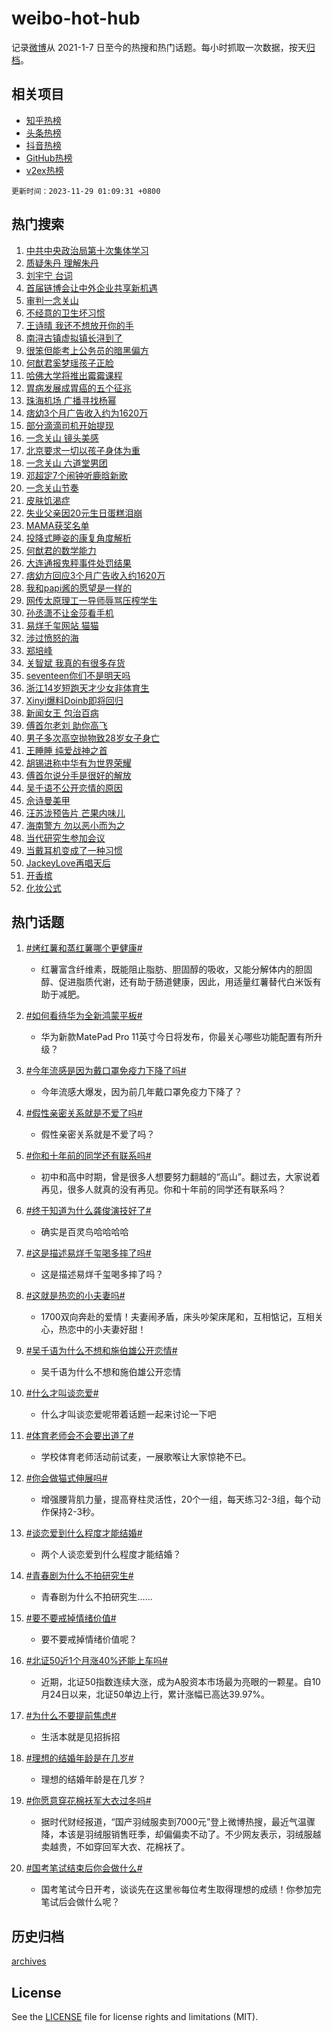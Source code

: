 # weibo-hot-hub

记录[微博](https://www.weibo.com)从 2021-1-7 日至今的热搜和热门话题。每小时抓取一次数据，按天[归档](archives)。

## 相关项目

- [知乎热榜](https://github.com/lonnyzhang423/zhihu-hot-hub)
- [头条热榜](https://github.com/lonnyzhang423/toutiao-hot-hub)
- [抖音热榜](https://github.com/lonnyzhang423/douyin-hot-hub)
- [GitHub热榜](https://github.com/lonnyzhang423/github-hot-hub)
- [v2ex热榜](https://github.com/lonnyzhang423/v2ex-hot-hub)


`更新时间：2023-11-29 01:09:31 +0800`

## 热门搜索

1. [中共中央政治局第十次集体学习](https://m.weibo.cn/search?containerid=100103type%3D1%26t%3D10%26q%3D%23%E4%B8%AD%E5%85%B1%E4%B8%AD%E5%A4%AE%E6%94%BF%E6%B2%BB%E5%B1%80%E7%AC%AC%E5%8D%81%E6%AC%A1%E9%9B%86%E4%BD%93%E5%AD%A6%E4%B9%A0%23&stream_entry_id=51&isnewpage=1&extparam=seat%3D1%26pos%3D0%26cate%3D10103%26dgr%3D0%26q%3D%2523%25E4%25B8%25AD%25E5%2585%25B1%25E4%25B8%25AD%25E5%25A4%25AE%25E6%2594%25BF%25E6%25B2%25BB%25E5%25B1%2580%25E7%25AC%25AC%25E5%258D%2581%25E6%25AC%25A1%25E9%259B%2586%25E4%25BD%2593%25E5%25AD%25A6%25E4%25B9%25A0%2523%26stream_entry_id%3D51%26filter_type%3Drealtimehot%26c_type%3D51%26display_time%3D1701191370%26pre_seqid%3D17011913703480411723)
1. [质疑朱丹 理解朱丹](https://m.weibo.cn/search?containerid=100103type%3D1%26t%3D10%26q%3D%E8%B4%A8%E7%96%91%E6%9C%B1%E4%B8%B9+%E7%90%86%E8%A7%A3%E6%9C%B1%E4%B8%B9&stream_entry_id=31&isnewpage=1&extparam=seat%3D1%26lcate%3D5001%26dgr%3D0%26c_type%3D31%26flag%3D2%26q%3D%25E8%25B4%25A8%25E7%2596%2591%25E6%259C%25B1%25E4%25B8%25B9%2520%25E7%2590%2586%25E8%25A7%25A3%25E6%259C%25B1%25E4%25B8%25B9%26realpos%3D1%26pos%3D0%26cate%3D5001%26stream_entry_id%3D31%26filter_type%3Drealtimehot%26band_rank%3D1%26display_time%3D1701191370%26pre_seqid%3D17011913703480411723)
1. [刘宇宁 台词](https://m.weibo.cn/search?containerid=100103type%3D1%26t%3D10%26q%3D%E5%88%98%E5%AE%87%E5%AE%81+%E5%8F%B0%E8%AF%8D&stream_entry_id=31&isnewpage=1&extparam=seat%3D1%26lcate%3D5001%26dgr%3D0%26c_type%3D31%26flag%3D2%26q%3D%25E5%2588%2598%25E5%25AE%2587%25E5%25AE%2581%2520%25E5%258F%25B0%25E8%25AF%258D%26realpos%3D2%26pos%3D1%26cate%3D5001%26stream_entry_id%3D31%26filter_type%3Drealtimehot%26band_rank%3D2%26display_time%3D1701191370%26pre_seqid%3D17011913703480411723)
1. [首届链博会让中外企业共享新机遇](https://m.weibo.cn/search?containerid=100103type%3D1%26t%3D10%26q%3D%23%E9%A6%96%E5%B1%8A%E9%93%BE%E5%8D%9A%E4%BC%9A%E8%AE%A9%E4%B8%AD%E5%A4%96%E4%BC%81%E4%B8%9A%E5%85%B1%E4%BA%AB%E6%96%B0%E6%9C%BA%E9%81%87%23&stream_entry_id=31&isnewpage=1&extparam=seat%3D1%26lcate%3D5001%26dgr%3D0%26c_type%3D31%26flag%3D0%26q%3D%2523%25E9%25A6%2596%25E5%25B1%258A%25E9%2593%25BE%25E5%258D%259A%25E4%25BC%259A%25E8%25AE%25A9%25E4%25B8%25AD%25E5%25A4%2596%25E4%25BC%2581%25E4%25B8%259A%25E5%2585%25B1%25E4%25BA%25AB%25E6%2596%25B0%25E6%259C%25BA%25E9%2581%2587%2523%26realpos%3D3%26pos%3D2%26cate%3D5001%26stream_entry_id%3D31%26filter_type%3Drealtimehot%26band_rank%3D3%26display_time%3D1701191370%26pre_seqid%3D17011913703480411723)
1. [审判一念关山](https://m.weibo.cn/search?containerid=100103type%3D1%26t%3D10%26q%3D%23%E5%AE%A1%E5%88%A4%E4%B8%80%E5%BF%B5%E5%85%B3%E5%B1%B1%23&stream_entry_id=31&isnewpage=1&extparam=seat%3D1%26lcate%3D5001%26dgr%3D0%26c_type%3D31%26flag%3D16%26q%3D%2523%25E5%25AE%25A1%25E5%2588%25A4%25E4%25B8%2580%25E5%25BF%25B5%25E5%2585%25B3%25E5%25B1%25B1%2523%26realpos%3D4%26pos%3D3%26cate%3D5001%26stream_entry_id%3D31%26filter_type%3Drealtimehot%26band_rank%3D4%26display_time%3D1701191370%26pre_seqid%3D17011913703480411723)
1. [不经意的卫生坏习惯](https://m.weibo.cn/search?containerid=100103type%3D1%26t%3D10%26q%3D%E4%B8%8D%E7%BB%8F%E6%84%8F%E7%9A%84%E5%8D%AB%E7%94%9F%E5%9D%8F%E4%B9%A0%E6%83%AF&stream_entry_id=31&isnewpage=1&extparam=seat%3D1%26lcate%3D5001%26dgr%3D0%26c_type%3D31%26flag%3D1%26q%3D%25E4%25B8%258D%25E7%25BB%258F%25E6%2584%258F%25E7%259A%2584%25E5%258D%25AB%25E7%2594%259F%25E5%259D%258F%25E4%25B9%25A0%25E6%2583%25AF%26realpos%3D5%26pos%3D4%26cate%3D5001%26stream_entry_id%3D31%26filter_type%3Drealtimehot%26band_rank%3D5%26display_time%3D1701191370%26pre_seqid%3D17011913703480411723)
1. [王诗晴 我还不想放开你的手](https://m.weibo.cn/search?containerid=100103type%3D1%26t%3D10%26q%3D%E7%8E%8B%E8%AF%97%E6%99%B4+%E6%88%91%E8%BF%98%E4%B8%8D%E6%83%B3%E6%94%BE%E5%BC%80%E4%BD%A0%E7%9A%84%E6%89%8B&stream_entry_id=31&isnewpage=1&extparam=seat%3D1%26lcate%3D5001%26dgr%3D0%26c_type%3D31%26flag%3D1%26q%3D%25E7%258E%258B%25E8%25AF%2597%25E6%2599%25B4%2520%25E6%2588%2591%25E8%25BF%2598%25E4%25B8%258D%25E6%2583%25B3%25E6%2594%25BE%25E5%25BC%2580%25E4%25BD%25A0%25E7%259A%2584%25E6%2589%258B%26realpos%3D6%26pos%3D5%26cate%3D5001%26stream_entry_id%3D31%26filter_type%3Drealtimehot%26band_rank%3D6%26display_time%3D1701191370%26pre_seqid%3D17011913703480411723)
1. [南浔古镇虚拟镇长浔到了](https://m.weibo.cn/search?containerid=100103type%3D1%26t%3D10%26q%3D%23%E5%8D%97%E6%B5%94%E5%8F%A4%E9%95%87%E8%99%9A%E6%8B%9F%E9%95%87%E9%95%BF%E6%B5%94%E5%88%B0%E4%BA%86%23&stream_entry_id=31&isnewpage=1&extparam=seat%3D1%26lcate%3D5001%26dgr%3D0%26stream_entry_id%3D31%26q%3D%2523%25E5%258D%2597%25E6%25B5%2594%25E5%258F%25A4%25E9%2595%2587%25E8%2599%259A%25E6%258B%259F%25E9%2595%2587%25E9%2595%25BF%25E6%25B5%2594%25E5%2588%25B0%25E4%25BA%2586%2523%26c_type%3D31%26pos%3D6%26adid%3D212760%26cate%3D5001%26topic_ad%3D1%26band_rank%3D7%26filter_type%3Drealtimehot%26is_ad_pos%3D1%26display_time%3D1701191370%26pre_seqid%3D17011913703480411723)
1. [很笨但能考上公务员的暗黑偏方](https://m.weibo.cn/search?containerid=100103type%3D1%26t%3D10%26q%3D%E5%BE%88%E7%AC%A8%E4%BD%86%E8%83%BD%E8%80%83%E4%B8%8A%E5%85%AC%E5%8A%A1%E5%91%98%E7%9A%84%E6%9A%97%E9%BB%91%E5%81%8F%E6%96%B9&stream_entry_id=31&isnewpage=1&extparam=seat%3D1%26lcate%3D5001%26dgr%3D0%26c_type%3D31%26flag%3D0%26q%3D%25E5%25BE%2588%25E7%25AC%25A8%25E4%25BD%2586%25E8%2583%25BD%25E8%2580%2583%25E4%25B8%258A%25E5%2585%25AC%25E5%258A%25A1%25E5%2591%2598%25E7%259A%2584%25E6%259A%2597%25E9%25BB%2591%25E5%2581%258F%25E6%2596%25B9%26realpos%3D7%26pos%3D7%26cate%3D5001%26stream_entry_id%3D31%26filter_type%3Drealtimehot%26band_rank%3D7%26display_time%3D1701191370%26pre_seqid%3D17011913703480411723)
1. [何猷君奚梦瑶孩子正脸](https://m.weibo.cn/search?containerid=100103type%3D1%26t%3D10%26q%3D%23%E4%BD%95%E7%8C%B7%E5%90%9B%E5%A5%9A%E6%A2%A6%E7%91%B6%E5%AD%A9%E5%AD%90%E6%AD%A3%E8%84%B8%23&stream_entry_id=31&isnewpage=1&extparam=seat%3D1%26lcate%3D5001%26dgr%3D0%26c_type%3D31%26flag%3D0%26q%3D%2523%25E4%25BD%2595%25E7%258C%25B7%25E5%2590%259B%25E5%25A5%259A%25E6%25A2%25A6%25E7%2591%25B6%25E5%25AD%25A9%25E5%25AD%2590%25E6%25AD%25A3%25E8%2584%25B8%2523%26realpos%3D8%26pos%3D8%26cate%3D5001%26stream_entry_id%3D31%26filter_type%3Drealtimehot%26band_rank%3D8%26display_time%3D1701191370%26pre_seqid%3D17011913703480411723)
1. [哈佛大学将推出霉霉课程](https://m.weibo.cn/search?containerid=100103type%3D1%26t%3D10%26q%3D%E5%93%88%E4%BD%9B%E5%A4%A7%E5%AD%A6%E5%B0%86%E6%8E%A8%E5%87%BA%E9%9C%89%E9%9C%89%E8%AF%BE%E7%A8%8B&stream_entry_id=31&isnewpage=1&extparam=seat%3D1%26lcate%3D5001%26dgr%3D0%26c_type%3D31%26flag%3D1%26q%3D%25E5%2593%2588%25E4%25BD%259B%25E5%25A4%25A7%25E5%25AD%25A6%25E5%25B0%2586%25E6%258E%25A8%25E5%2587%25BA%25E9%259C%2589%25E9%259C%2589%25E8%25AF%25BE%25E7%25A8%258B%26realpos%3D9%26pos%3D9%26cate%3D5001%26stream_entry_id%3D31%26filter_type%3Drealtimehot%26band_rank%3D9%26display_time%3D1701191370%26pre_seqid%3D17011913703480411723)
1. [胃病发展成胃癌的五个征兆](https://m.weibo.cn/search?containerid=100103type%3D1%26t%3D10%26q%3D%23%E8%83%83%E7%97%85%E5%8F%91%E5%B1%95%E6%88%90%E8%83%83%E7%99%8C%E7%9A%84%E4%BA%94%E4%B8%AA%E5%BE%81%E5%85%86%23&stream_entry_id=31&isnewpage=1&extparam=seat%3D1%26lcate%3D5001%26dgr%3D0%26c_type%3D31%26flag%3D0%26q%3D%2523%25E8%2583%2583%25E7%2597%2585%25E5%258F%2591%25E5%25B1%2595%25E6%2588%2590%25E8%2583%2583%25E7%2599%258C%25E7%259A%2584%25E4%25BA%2594%25E4%25B8%25AA%25E5%25BE%2581%25E5%2585%2586%2523%26realpos%3D10%26pos%3D10%26cate%3D5001%26stream_entry_id%3D31%26filter_type%3Drealtimehot%26band_rank%3D10%26display_time%3D1701191370%26pre_seqid%3D17011913703480411723)
1. [珠海机场 广播寻找杨幂](https://m.weibo.cn/search?containerid=100103type%3D1%26t%3D10%26q%3D%E7%8F%A0%E6%B5%B7%E6%9C%BA%E5%9C%BA+%E5%B9%BF%E6%92%AD%E5%AF%BB%E6%89%BE%E6%9D%A8%E5%B9%82&stream_entry_id=31&isnewpage=1&extparam=seat%3D1%26lcate%3D5001%26dgr%3D0%26c_type%3D31%26flag%3D2%26q%3D%25E7%258F%25A0%25E6%25B5%25B7%25E6%259C%25BA%25E5%259C%25BA%2520%25E5%25B9%25BF%25E6%2592%25AD%25E5%25AF%25BB%25E6%2589%25BE%25E6%259D%25A8%25E5%25B9%2582%26realpos%3D11%26pos%3D11%26cate%3D5001%26stream_entry_id%3D31%26filter_type%3Drealtimehot%26band_rank%3D11%26display_time%3D1701191370%26pre_seqid%3D17011913703480411723)
1. [痞幼3个月广告收入约为1620万](https://m.weibo.cn/search?containerid=100103type%3D1%26t%3D10%26q%3D%23%E7%97%9E%E5%B9%BC3%E4%B8%AA%E6%9C%88%E5%B9%BF%E5%91%8A%E6%94%B6%E5%85%A5%E7%BA%A6%E4%B8%BA1620%E4%B8%87%23&stream_entry_id=31&isnewpage=1&extparam=seat%3D1%26lcate%3D5001%26dgr%3D0%26c_type%3D31%26flag%3D0%26q%3D%2523%25E7%2597%259E%25E5%25B9%25BC3%25E4%25B8%25AA%25E6%259C%2588%25E5%25B9%25BF%25E5%2591%258A%25E6%2594%25B6%25E5%2585%25A5%25E7%25BA%25A6%25E4%25B8%25BA1620%25E4%25B8%2587%2523%26realpos%3D12%26pos%3D12%26cate%3D5001%26stream_entry_id%3D31%26filter_type%3Drealtimehot%26band_rank%3D12%26display_time%3D1701191370%26pre_seqid%3D17011913703480411723)
1. [部分滴滴司机开始提现](https://m.weibo.cn/search?containerid=100103type%3D1%26t%3D10%26q%3D%23%E9%83%A8%E5%88%86%E6%BB%B4%E6%BB%B4%E5%8F%B8%E6%9C%BA%E5%BC%80%E5%A7%8B%E6%8F%90%E7%8E%B0%23&stream_entry_id=31&isnewpage=1&extparam=seat%3D1%26lcate%3D5001%26dgr%3D0%26c_type%3D31%26flag%3D0%26q%3D%2523%25E9%2583%25A8%25E5%2588%2586%25E6%25BB%25B4%25E6%25BB%25B4%25E5%258F%25B8%25E6%259C%25BA%25E5%25BC%2580%25E5%25A7%258B%25E6%258F%2590%25E7%258E%25B0%2523%26realpos%3D13%26pos%3D13%26cate%3D5001%26stream_entry_id%3D31%26filter_type%3Drealtimehot%26band_rank%3D13%26display_time%3D1701191370%26pre_seqid%3D17011913703480411723)
1. [一念关山 镜头美感](https://m.weibo.cn/search?containerid=100103type%3D1%26t%3D10%26q%3D%E4%B8%80%E5%BF%B5%E5%85%B3%E5%B1%B1+%E9%95%9C%E5%A4%B4%E7%BE%8E%E6%84%9F&stream_entry_id=31&isnewpage=1&extparam=seat%3D1%26lcate%3D5001%26dgr%3D0%26c_type%3D31%26flag%3D0%26q%3D%25E4%25B8%2580%25E5%25BF%25B5%25E5%2585%25B3%25E5%25B1%25B1%2520%25E9%2595%259C%25E5%25A4%25B4%25E7%25BE%258E%25E6%2584%259F%26realpos%3D14%26pos%3D14%26cate%3D5001%26stream_entry_id%3D31%26filter_type%3Drealtimehot%26band_rank%3D14%26display_time%3D1701191370%26pre_seqid%3D17011913703480411723)
1. [北京要求一切以孩子身体为重](https://m.weibo.cn/search?containerid=100103type%3D1%26t%3D10%26q%3D%23%E5%8C%97%E4%BA%AC%E8%A6%81%E6%B1%82%E4%B8%80%E5%88%87%E4%BB%A5%E5%AD%A9%E5%AD%90%E8%BA%AB%E4%BD%93%E4%B8%BA%E9%87%8D%23&stream_entry_id=31&isnewpage=1&extparam=seat%3D1%26lcate%3D5001%26dgr%3D0%26c_type%3D31%26flag%3D0%26q%3D%2523%25E5%258C%2597%25E4%25BA%25AC%25E8%25A6%2581%25E6%25B1%2582%25E4%25B8%2580%25E5%2588%2587%25E4%25BB%25A5%25E5%25AD%25A9%25E5%25AD%2590%25E8%25BA%25AB%25E4%25BD%2593%25E4%25B8%25BA%25E9%2587%258D%2523%26realpos%3D15%26pos%3D15%26cate%3D5001%26stream_entry_id%3D31%26filter_type%3Drealtimehot%26band_rank%3D15%26display_time%3D1701191370%26pre_seqid%3D17011913703480411723)
1. [一念关山 六道堂男团](https://m.weibo.cn/search?containerid=100103type%3D1%26t%3D10%26q%3D%E4%B8%80%E5%BF%B5%E5%85%B3%E5%B1%B1+%E5%85%AD%E9%81%93%E5%A0%82%E7%94%B7%E5%9B%A2&stream_entry_id=31&isnewpage=1&extparam=seat%3D1%26lcate%3D5001%26dgr%3D0%26c_type%3D31%26flag%3D0%26q%3D%25E4%25B8%2580%25E5%25BF%25B5%25E5%2585%25B3%25E5%25B1%25B1%2520%25E5%2585%25AD%25E9%2581%2593%25E5%25A0%2582%25E7%2594%25B7%25E5%259B%25A2%26realpos%3D16%26pos%3D16%26cate%3D5001%26stream_entry_id%3D31%26filter_type%3Drealtimehot%26band_rank%3D16%26display_time%3D1701191370%26pre_seqid%3D17011913703480411723)
1. [邓超定7个闹钟听鹿晗新歌](https://m.weibo.cn/search?containerid=100103type%3D1%26t%3D10%26q%3D%23%E9%82%93%E8%B6%85%E5%AE%9A7%E4%B8%AA%E9%97%B9%E9%92%9F%E5%90%AC%E9%B9%BF%E6%99%97%E6%96%B0%E6%AD%8C%23&stream_entry_id=31&isnewpage=1&extparam=seat%3D1%26lcate%3D5001%26dgr%3D0%26c_type%3D31%26flag%3D0%26q%3D%2523%25E9%2582%2593%25E8%25B6%2585%25E5%25AE%259A7%25E4%25B8%25AA%25E9%2597%25B9%25E9%2592%259F%25E5%2590%25AC%25E9%25B9%25BF%25E6%2599%2597%25E6%2596%25B0%25E6%25AD%258C%2523%26realpos%3D17%26pos%3D17%26cate%3D5001%26stream_entry_id%3D31%26filter_type%3Drealtimehot%26band_rank%3D17%26display_time%3D1701191370%26pre_seqid%3D17011913703480411723)
1. [一念关山节奏](https://m.weibo.cn/search?containerid=100103type%3D1%26t%3D10%26q%3D%E4%B8%80%E5%BF%B5%E5%85%B3%E5%B1%B1%E8%8A%82%E5%A5%8F&stream_entry_id=31&isnewpage=1&extparam=seat%3D1%26lcate%3D5001%26dgr%3D0%26c_type%3D31%26flag%3D0%26q%3D%25E4%25B8%2580%25E5%25BF%25B5%25E5%2585%25B3%25E5%25B1%25B1%25E8%258A%2582%25E5%25A5%258F%26realpos%3D18%26pos%3D18%26cate%3D5001%26stream_entry_id%3D31%26filter_type%3Drealtimehot%26band_rank%3D18%26display_time%3D1701191370%26pre_seqid%3D17011913703480411723)
1. [皮肤饥渴症](https://m.weibo.cn/search?containerid=100103type%3D1%26t%3D10%26q%3D%23%E7%9A%AE%E8%82%A4%E9%A5%A5%E6%B8%B4%E7%97%87%23&stream_entry_id=31&isnewpage=1&extparam=seat%3D1%26lcate%3D5001%26dgr%3D0%26c_type%3D31%26flag%3D0%26q%3D%2523%25E7%259A%25AE%25E8%2582%25A4%25E9%25A5%25A5%25E6%25B8%25B4%25E7%2597%2587%2523%26realpos%3D19%26pos%3D19%26cate%3D5001%26stream_entry_id%3D31%26filter_type%3Drealtimehot%26band_rank%3D19%26display_time%3D1701191370%26pre_seqid%3D17011913703480411723)
1. [失业父亲因20元生日蛋糕泪崩](https://m.weibo.cn/search?containerid=100103type%3D1%26t%3D10%26q%3D%23%E5%A4%B1%E4%B8%9A%E7%88%B6%E4%BA%B2%E5%9B%A020%E5%85%83%E7%94%9F%E6%97%A5%E8%9B%8B%E7%B3%95%E6%B3%AA%E5%B4%A9%23&stream_entry_id=31&isnewpage=1&extparam=seat%3D1%26lcate%3D5001%26dgr%3D0%26c_type%3D31%26flag%3D32768%26q%3D%2523%25E5%25A4%25B1%25E4%25B8%259A%25E7%2588%25B6%25E4%25BA%25B2%25E5%259B%25A020%25E5%2585%2583%25E7%2594%259F%25E6%2597%25A5%25E8%259B%258B%25E7%25B3%2595%25E6%25B3%25AA%25E5%25B4%25A9%2523%26realpos%3D20%26pos%3D20%26cate%3D5001%26stream_entry_id%3D31%26filter_type%3Drealtimehot%26band_rank%3D20%26display_time%3D1701191370%26pre_seqid%3D17011913703480411723)
1. [MAMA获奖名单](https://m.weibo.cn/search?containerid=100103type%3D1%26t%3D10%26q%3DMAMA%E8%8E%B7%E5%A5%96%E5%90%8D%E5%8D%95&stream_entry_id=31&isnewpage=1&extparam=seat%3D1%26lcate%3D5001%26dgr%3D0%26c_type%3D31%26flag%3D0%26q%3DMAMA%25E8%258E%25B7%25E5%25A5%2596%25E5%2590%258D%25E5%258D%2595%26realpos%3D21%26pos%3D21%26cate%3D5001%26stream_entry_id%3D31%26filter_type%3Drealtimehot%26band_rank%3D21%26display_time%3D1701191370%26pre_seqid%3D17011913703480411723)
1. [投降式睡姿的康复角度解析](https://m.weibo.cn/search?containerid=100103type%3D1%26t%3D10%26q%3D%E6%8A%95%E9%99%8D%E5%BC%8F%E7%9D%A1%E5%A7%BF%E7%9A%84%E5%BA%B7%E5%A4%8D%E8%A7%92%E5%BA%A6%E8%A7%A3%E6%9E%90&stream_entry_id=31&isnewpage=1&extparam=seat%3D1%26lcate%3D5001%26dgr%3D0%26c_type%3D31%26flag%3D0%26q%3D%25E6%258A%2595%25E9%2599%258D%25E5%25BC%258F%25E7%259D%25A1%25E5%25A7%25BF%25E7%259A%2584%25E5%25BA%25B7%25E5%25A4%258D%25E8%25A7%2592%25E5%25BA%25A6%25E8%25A7%25A3%25E6%259E%2590%26realpos%3D22%26pos%3D22%26cate%3D5001%26stream_entry_id%3D31%26filter_type%3Drealtimehot%26band_rank%3D22%26display_time%3D1701191370%26pre_seqid%3D17011913703480411723)
1. [何猷君的数学能力](https://m.weibo.cn/search?containerid=100103type%3D1%26t%3D10%26q%3D%E4%BD%95%E7%8C%B7%E5%90%9B%E7%9A%84%E6%95%B0%E5%AD%A6%E8%83%BD%E5%8A%9B&stream_entry_id=31&isnewpage=1&extparam=seat%3D1%26lcate%3D5001%26dgr%3D0%26c_type%3D31%26flag%3D0%26q%3D%25E4%25BD%2595%25E7%258C%25B7%25E5%2590%259B%25E7%259A%2584%25E6%2595%25B0%25E5%25AD%25A6%25E8%2583%25BD%25E5%258A%259B%26realpos%3D23%26pos%3D23%26cate%3D5001%26stream_entry_id%3D31%26filter_type%3Drealtimehot%26band_rank%3D23%26display_time%3D1701191370%26pre_seqid%3D17011913703480411723)
1. [大连通报鬼秤事件处罚结果](https://m.weibo.cn/search?containerid=100103type%3D1%26t%3D10%26q%3D%23%E5%A4%A7%E8%BF%9E%E9%80%9A%E6%8A%A5%E9%AC%BC%E7%A7%A4%E4%BA%8B%E4%BB%B6%E5%A4%84%E7%BD%9A%E7%BB%93%E6%9E%9C%23&stream_entry_id=31&isnewpage=1&extparam=seat%3D1%26lcate%3D5001%26dgr%3D0%26c_type%3D31%26flag%3D0%26q%3D%2523%25E5%25A4%25A7%25E8%25BF%259E%25E9%2580%259A%25E6%258A%25A5%25E9%25AC%25BC%25E7%25A7%25A4%25E4%25BA%258B%25E4%25BB%25B6%25E5%25A4%2584%25E7%25BD%259A%25E7%25BB%2593%25E6%259E%259C%2523%26realpos%3D24%26pos%3D24%26cate%3D5001%26stream_entry_id%3D31%26filter_type%3Drealtimehot%26band_rank%3D24%26display_time%3D1701191370%26pre_seqid%3D17011913703480411723)
1. [痞幼方回应3个月广告收入约1620万](https://m.weibo.cn/search?containerid=100103type%3D1%26t%3D10%26q%3D%23%E7%97%9E%E5%B9%BC%E6%96%B9%E5%9B%9E%E5%BA%943%E4%B8%AA%E6%9C%88%E5%B9%BF%E5%91%8A%E6%94%B6%E5%85%A5%E7%BA%A61620%E4%B8%87%23&stream_entry_id=31&isnewpage=1&extparam=seat%3D1%26lcate%3D5001%26dgr%3D0%26c_type%3D31%26flag%3D0%26q%3D%2523%25E7%2597%259E%25E5%25B9%25BC%25E6%2596%25B9%25E5%259B%259E%25E5%25BA%25943%25E4%25B8%25AA%25E6%259C%2588%25E5%25B9%25BF%25E5%2591%258A%25E6%2594%25B6%25E5%2585%25A5%25E7%25BA%25A61620%25E4%25B8%2587%2523%26realpos%3D25%26pos%3D25%26cate%3D5001%26stream_entry_id%3D31%26filter_type%3Drealtimehot%26band_rank%3D25%26display_time%3D1701191370%26pre_seqid%3D17011913703480411723)
1. [我和papi酱的愿望是一样的](https://m.weibo.cn/search?containerid=100103type%3D1%26t%3D10%26q%3D%E6%88%91%E5%92%8Cpapi%E9%85%B1%E7%9A%84%E6%84%BF%E6%9C%9B%E6%98%AF%E4%B8%80%E6%A0%B7%E7%9A%84&stream_entry_id=31&isnewpage=1&extparam=seat%3D1%26lcate%3D5001%26dgr%3D0%26c_type%3D31%26flag%3D0%26q%3D%25E6%2588%2591%25E5%2592%258Cpapi%25E9%2585%25B1%25E7%259A%2584%25E6%2584%25BF%25E6%259C%259B%25E6%2598%25AF%25E4%25B8%2580%25E6%25A0%25B7%25E7%259A%2584%26realpos%3D26%26pos%3D26%26cate%3D5001%26stream_entry_id%3D31%26filter_type%3Drealtimehot%26band_rank%3D26%26display_time%3D1701191370%26pre_seqid%3D17011913703480411723)
1. [网传太原理工一导师辱骂压榨学生](https://m.weibo.cn/search?containerid=100103type%3D1%26t%3D10%26q%3D%23%E7%BD%91%E4%BC%A0%E5%A4%AA%E5%8E%9F%E7%90%86%E5%B7%A5%E4%B8%80%E5%AF%BC%E5%B8%88%E8%BE%B1%E9%AA%82%E5%8E%8B%E6%A6%A8%E5%AD%A6%E7%94%9F%23&stream_entry_id=31&isnewpage=1&extparam=seat%3D1%26lcate%3D5001%26dgr%3D0%26c_type%3D31%26flag%3D0%26q%3D%2523%25E7%25BD%2591%25E4%25BC%25A0%25E5%25A4%25AA%25E5%258E%259F%25E7%2590%2586%25E5%25B7%25A5%25E4%25B8%2580%25E5%25AF%25BC%25E5%25B8%2588%25E8%25BE%25B1%25E9%25AA%2582%25E5%258E%258B%25E6%25A6%25A8%25E5%25AD%25A6%25E7%2594%259F%2523%26realpos%3D27%26pos%3D27%26cate%3D5001%26stream_entry_id%3D31%26filter_type%3Drealtimehot%26band_rank%3D27%26display_time%3D1701191370%26pre_seqid%3D17011913703480411723)
1. [孙丞潇不让金莎看手机](https://m.weibo.cn/search?containerid=100103type%3D1%26t%3D10%26q%3D%E5%AD%99%E4%B8%9E%E6%BD%87%E4%B8%8D%E8%AE%A9%E9%87%91%E8%8E%8E%E7%9C%8B%E6%89%8B%E6%9C%BA&stream_entry_id=31&isnewpage=1&extparam=seat%3D1%26lcate%3D5001%26dgr%3D0%26c_type%3D31%26flag%3D0%26q%3D%25E5%25AD%2599%25E4%25B8%259E%25E6%25BD%2587%25E4%25B8%258D%25E8%25AE%25A9%25E9%2587%2591%25E8%258E%258E%25E7%259C%258B%25E6%2589%258B%25E6%259C%25BA%26realpos%3D28%26pos%3D28%26cate%3D5001%26stream_entry_id%3D31%26filter_type%3Drealtimehot%26band_rank%3D28%26display_time%3D1701191370%26pre_seqid%3D17011913703480411723)
1. [易烊千玺网站 猫猫](https://m.weibo.cn/search?containerid=100103type%3D1%26t%3D10%26q%3D%E6%98%93%E7%83%8A%E5%8D%83%E7%8E%BA%E7%BD%91%E7%AB%99+%E7%8C%AB%E7%8C%AB&stream_entry_id=31&isnewpage=1&extparam=seat%3D1%26lcate%3D5001%26dgr%3D0%26c_type%3D31%26flag%3D0%26q%3D%25E6%2598%2593%25E7%2583%258A%25E5%258D%2583%25E7%258E%25BA%25E7%25BD%2591%25E7%25AB%2599%2520%25E7%258C%25AB%25E7%258C%25AB%26realpos%3D29%26pos%3D29%26cate%3D5001%26stream_entry_id%3D31%26filter_type%3Drealtimehot%26band_rank%3D29%26display_time%3D1701191370%26pre_seqid%3D17011913703480411723)
1. [涉过愤怒的海](https://m.weibo.cn/search?containerid=100103type%3D1%26t%3D10%26q%3D%E6%B6%89%E8%BF%87%E6%84%A4%E6%80%92%E7%9A%84%E6%B5%B7&stream_entry_id=31&isnewpage=1&extparam=seat%3D1%26lcate%3D5001%26dgr%3D0%26c_type%3D31%26flag%3D1%26q%3D%25E6%25B6%2589%25E8%25BF%2587%25E6%2584%25A4%25E6%2580%2592%25E7%259A%2584%25E6%25B5%25B7%26realpos%3D30%26pos%3D30%26cate%3D5001%26stream_entry_id%3D31%26filter_type%3Drealtimehot%26band_rank%3D30%26display_time%3D1701191370%26pre_seqid%3D17011913703480411723)
1. [郑培峰](https://m.weibo.cn/search?containerid=100103type%3D1%26t%3D10%26q%3D%E9%83%91%E5%9F%B9%E5%B3%B0&stream_entry_id=31&isnewpage=1&extparam=seat%3D1%26lcate%3D5001%26dgr%3D0%26c_type%3D31%26flag%3D0%26q%3D%25E9%2583%2591%25E5%259F%25B9%25E5%25B3%25B0%26realpos%3D31%26pos%3D31%26cate%3D5001%26stream_entry_id%3D31%26filter_type%3Drealtimehot%26band_rank%3D31%26display_time%3D1701191370%26pre_seqid%3D17011913703480411723)
1. [关智斌 我真的有很多存货](https://m.weibo.cn/search?containerid=100103type%3D1%26t%3D10%26q%3D%E5%85%B3%E6%99%BA%E6%96%8C+%E6%88%91%E7%9C%9F%E7%9A%84%E6%9C%89%E5%BE%88%E5%A4%9A%E5%AD%98%E8%B4%A7&stream_entry_id=31&isnewpage=1&extparam=seat%3D1%26lcate%3D5001%26dgr%3D0%26c_type%3D31%26flag%3D1%26q%3D%25E5%2585%25B3%25E6%2599%25BA%25E6%2596%258C%2520%25E6%2588%2591%25E7%259C%259F%25E7%259A%2584%25E6%259C%2589%25E5%25BE%2588%25E5%25A4%259A%25E5%25AD%2598%25E8%25B4%25A7%26realpos%3D32%26pos%3D32%26cate%3D5001%26stream_entry_id%3D31%26filter_type%3Drealtimehot%26band_rank%3D32%26display_time%3D1701191370%26pre_seqid%3D17011913703480411723)
1. [seventeen你们不是明天吗](https://m.weibo.cn/search?containerid=100103type%3D1%26t%3D10%26q%3Dseventeen%E4%BD%A0%E4%BB%AC%E4%B8%8D%E6%98%AF%E6%98%8E%E5%A4%A9%E5%90%97&stream_entry_id=31&isnewpage=1&extparam=seat%3D1%26lcate%3D5001%26dgr%3D0%26c_type%3D31%26flag%3D0%26q%3Dseventeen%25E4%25BD%25A0%25E4%25BB%25AC%25E4%25B8%258D%25E6%2598%25AF%25E6%2598%258E%25E5%25A4%25A9%25E5%2590%2597%26realpos%3D33%26pos%3D33%26cate%3D5001%26stream_entry_id%3D31%26filter_type%3Drealtimehot%26band_rank%3D33%26display_time%3D1701191370%26pre_seqid%3D17011913703480411723)
1. [浙江14岁短跑天才少女非体育生](https://m.weibo.cn/search?containerid=100103type%3D1%26t%3D10%26q%3D%23%E6%B5%99%E6%B1%9F14%E5%B2%81%E7%9F%AD%E8%B7%91%E5%A4%A9%E6%89%8D%E5%B0%91%E5%A5%B3%E9%9D%9E%E4%BD%93%E8%82%B2%E7%94%9F%23&stream_entry_id=31&isnewpage=1&extparam=seat%3D1%26lcate%3D5001%26dgr%3D0%26c_type%3D31%26flag%3D32768%26q%3D%2523%25E6%25B5%2599%25E6%25B1%259F14%25E5%25B2%2581%25E7%259F%25AD%25E8%25B7%2591%25E5%25A4%25A9%25E6%2589%258D%25E5%25B0%2591%25E5%25A5%25B3%25E9%259D%259E%25E4%25BD%2593%25E8%2582%25B2%25E7%2594%259F%2523%26realpos%3D34%26pos%3D34%26cate%3D5001%26stream_entry_id%3D31%26filter_type%3Drealtimehot%26band_rank%3D34%26display_time%3D1701191370%26pre_seqid%3D17011913703480411723)
1. [Xinyi爆料Doinb即将回归](https://m.weibo.cn/search?containerid=100103type%3D1%26t%3D10%26q%3D%23Xinyi%E7%88%86%E6%96%99Doinb%E5%8D%B3%E5%B0%86%E5%9B%9E%E5%BD%92%23&stream_entry_id=31&isnewpage=1&extparam=seat%3D1%26lcate%3D5001%26dgr%3D0%26c_type%3D31%26flag%3D0%26q%3D%2523Xinyi%25E7%2588%2586%25E6%2596%2599Doinb%25E5%258D%25B3%25E5%25B0%2586%25E5%259B%259E%25E5%25BD%2592%2523%26realpos%3D35%26pos%3D35%26cate%3D5001%26stream_entry_id%3D31%26filter_type%3Drealtimehot%26band_rank%3D35%26display_time%3D1701191370%26pre_seqid%3D17011913703480411723)
1. [新闻女王 包治百病](https://m.weibo.cn/search?containerid=100103type%3D1%26t%3D10%26q%3D%E6%96%B0%E9%97%BB%E5%A5%B3%E7%8E%8B+%E5%8C%85%E6%B2%BB%E7%99%BE%E7%97%85&stream_entry_id=31&isnewpage=1&extparam=seat%3D1%26lcate%3D5001%26dgr%3D0%26c_type%3D31%26flag%3D0%26q%3D%25E6%2596%25B0%25E9%2597%25BB%25E5%25A5%25B3%25E7%258E%258B%2520%25E5%258C%2585%25E6%25B2%25BB%25E7%2599%25BE%25E7%2597%2585%26realpos%3D36%26pos%3D36%26cate%3D5001%26stream_entry_id%3D31%26filter_type%3Drealtimehot%26band_rank%3D36%26display_time%3D1701191370%26pre_seqid%3D17011913703480411723)
1. [傅首尔老刘 助你高飞](https://m.weibo.cn/search?containerid=100103type%3D1%26t%3D10%26q%3D%E5%82%85%E9%A6%96%E5%B0%94%E8%80%81%E5%88%98+%E5%8A%A9%E4%BD%A0%E9%AB%98%E9%A3%9E&stream_entry_id=31&isnewpage=1&extparam=seat%3D1%26lcate%3D5001%26dgr%3D0%26c_type%3D31%26flag%3D0%26q%3D%25E5%2582%2585%25E9%25A6%2596%25E5%25B0%2594%25E8%2580%2581%25E5%2588%2598%2520%25E5%258A%25A9%25E4%25BD%25A0%25E9%25AB%2598%25E9%25A3%259E%26realpos%3D37%26pos%3D37%26cate%3D5001%26stream_entry_id%3D31%26filter_type%3Drealtimehot%26band_rank%3D37%26display_time%3D1701191370%26pre_seqid%3D17011913703480411723)
1. [男子多次高空抛物致28岁女子身亡](https://m.weibo.cn/search?containerid=100103type%3D1%26t%3D10%26q%3D%23%E7%94%B7%E5%AD%90%E5%A4%9A%E6%AC%A1%E9%AB%98%E7%A9%BA%E6%8A%9B%E7%89%A9%E8%87%B428%E5%B2%81%E5%A5%B3%E5%AD%90%E8%BA%AB%E4%BA%A1%23&stream_entry_id=31&isnewpage=1&extparam=seat%3D1%26lcate%3D5001%26dgr%3D0%26c_type%3D31%26flag%3D0%26q%3D%2523%25E7%2594%25B7%25E5%25AD%2590%25E5%25A4%259A%25E6%25AC%25A1%25E9%25AB%2598%25E7%25A9%25BA%25E6%258A%259B%25E7%2589%25A9%25E8%2587%25B428%25E5%25B2%2581%25E5%25A5%25B3%25E5%25AD%2590%25E8%25BA%25AB%25E4%25BA%25A1%2523%26realpos%3D38%26pos%3D38%26cate%3D5001%26stream_entry_id%3D31%26filter_type%3Drealtimehot%26band_rank%3D38%26display_time%3D1701191370%26pre_seqid%3D17011913703480411723)
1. [王睡睡 纯爱战神之首](https://m.weibo.cn/search?containerid=100103type%3D1%26t%3D10%26q%3D%E7%8E%8B%E7%9D%A1%E7%9D%A1+%E7%BA%AF%E7%88%B1%E6%88%98%E7%A5%9E%E4%B9%8B%E9%A6%96&stream_entry_id=31&isnewpage=1&extparam=seat%3D1%26lcate%3D5001%26dgr%3D0%26c_type%3D31%26flag%3D0%26q%3D%25E7%258E%258B%25E7%259D%25A1%25E7%259D%25A1%2520%25E7%25BA%25AF%25E7%2588%25B1%25E6%2588%2598%25E7%25A5%259E%25E4%25B9%258B%25E9%25A6%2596%26realpos%3D39%26pos%3D39%26cate%3D5001%26stream_entry_id%3D31%26filter_type%3Drealtimehot%26band_rank%3D39%26display_time%3D1701191370%26pre_seqid%3D17011913703480411723)
1. [胡锡进称中华有为世界荣耀](https://m.weibo.cn/search?containerid=100103type%3D1%26t%3D10%26q%3D%23%E8%83%A1%E9%94%A1%E8%BF%9B%E7%A7%B0%E4%B8%AD%E5%8D%8E%E6%9C%89%E4%B8%BA%E4%B8%96%E7%95%8C%E8%8D%A3%E8%80%80%23&stream_entry_id=31&isnewpage=1&extparam=seat%3D1%26lcate%3D5001%26dgr%3D0%26c_type%3D31%26flag%3D0%26q%3D%2523%25E8%2583%25A1%25E9%2594%25A1%25E8%25BF%259B%25E7%25A7%25B0%25E4%25B8%25AD%25E5%258D%258E%25E6%259C%2589%25E4%25B8%25BA%25E4%25B8%2596%25E7%2595%258C%25E8%258D%25A3%25E8%2580%2580%2523%26realpos%3D40%26pos%3D40%26cate%3D5001%26stream_entry_id%3D31%26filter_type%3Drealtimehot%26band_rank%3D40%26display_time%3D1701191370%26pre_seqid%3D17011913703480411723)
1. [傅首尔说分手是很好的解放](https://m.weibo.cn/search?containerid=100103type%3D1%26t%3D10%26q%3D%23%E5%82%85%E9%A6%96%E5%B0%94%E8%AF%B4%E5%88%86%E6%89%8B%E6%98%AF%E5%BE%88%E5%A5%BD%E7%9A%84%E8%A7%A3%E6%94%BE%23&stream_entry_id=31&isnewpage=1&extparam=seat%3D1%26lcate%3D5001%26dgr%3D0%26c_type%3D31%26flag%3D0%26q%3D%2523%25E5%2582%2585%25E9%25A6%2596%25E5%25B0%2594%25E8%25AF%25B4%25E5%2588%2586%25E6%2589%258B%25E6%2598%25AF%25E5%25BE%2588%25E5%25A5%25BD%25E7%259A%2584%25E8%25A7%25A3%25E6%2594%25BE%2523%26realpos%3D41%26pos%3D41%26cate%3D5001%26stream_entry_id%3D31%26filter_type%3Drealtimehot%26band_rank%3D41%26display_time%3D1701191370%26pre_seqid%3D17011913703480411723)
1. [吴千语不公开恋情的原因](https://m.weibo.cn/search?containerid=100103type%3D1%26t%3D10%26q%3D%E5%90%B4%E5%8D%83%E8%AF%AD%E4%B8%8D%E5%85%AC%E5%BC%80%E6%81%8B%E6%83%85%E7%9A%84%E5%8E%9F%E5%9B%A0&stream_entry_id=31&isnewpage=1&extparam=seat%3D1%26lcate%3D5001%26dgr%3D0%26c_type%3D31%26flag%3D0%26q%3D%25E5%2590%25B4%25E5%258D%2583%25E8%25AF%25AD%25E4%25B8%258D%25E5%2585%25AC%25E5%25BC%2580%25E6%2581%258B%25E6%2583%2585%25E7%259A%2584%25E5%258E%259F%25E5%259B%25A0%26realpos%3D42%26pos%3D42%26cate%3D5001%26stream_entry_id%3D31%26filter_type%3Drealtimehot%26band_rank%3D42%26display_time%3D1701191370%26pre_seqid%3D17011913703480411723)
1. [佘诗曼美甲](https://m.weibo.cn/search?containerid=100103type%3D1%26t%3D10%26q%3D%E4%BD%98%E8%AF%97%E6%9B%BC%E7%BE%8E%E7%94%B2&stream_entry_id=31&isnewpage=1&extparam=seat%3D1%26lcate%3D5001%26dgr%3D0%26c_type%3D31%26flag%3D0%26q%3D%25E4%25BD%2598%25E8%25AF%2597%25E6%259B%25BC%25E7%25BE%258E%25E7%2594%25B2%26realpos%3D43%26pos%3D43%26cate%3D5001%26stream_entry_id%3D31%26filter_type%3Drealtimehot%26band_rank%3D43%26display_time%3D1701191370%26pre_seqid%3D17011913703480411723)
1. [汪苏泷预告片 芒果内味儿](https://m.weibo.cn/search?containerid=100103type%3D1%26t%3D10%26q%3D%E6%B1%AA%E8%8B%8F%E6%B3%B7%E9%A2%84%E5%91%8A%E7%89%87+%E8%8A%92%E6%9E%9C%E5%86%85%E5%91%B3%E5%84%BF&stream_entry_id=31&isnewpage=1&extparam=seat%3D1%26lcate%3D5001%26dgr%3D0%26c_type%3D31%26flag%3D1%26q%3D%25E6%25B1%25AA%25E8%258B%258F%25E6%25B3%25B7%25E9%25A2%2584%25E5%2591%258A%25E7%2589%2587%2520%25E8%258A%2592%25E6%259E%259C%25E5%2586%2585%25E5%2591%25B3%25E5%2584%25BF%26realpos%3D44%26pos%3D44%26cate%3D5001%26stream_entry_id%3D31%26filter_type%3Drealtimehot%26band_rank%3D44%26display_time%3D1701191370%26pre_seqid%3D17011913703480411723)
1. [海南警方 勿以恶小而为之](https://m.weibo.cn/search?containerid=100103type%3D1%26t%3D10%26q%3D%E6%B5%B7%E5%8D%97%E8%AD%A6%E6%96%B9+%E5%8B%BF%E4%BB%A5%E6%81%B6%E5%B0%8F%E8%80%8C%E4%B8%BA%E4%B9%8B&stream_entry_id=31&isnewpage=1&extparam=seat%3D1%26lcate%3D5001%26dgr%3D0%26c_type%3D31%26flag%3D0%26q%3D%25E6%25B5%25B7%25E5%258D%2597%25E8%25AD%25A6%25E6%2596%25B9%2520%25E5%258B%25BF%25E4%25BB%25A5%25E6%2581%25B6%25E5%25B0%258F%25E8%2580%258C%25E4%25B8%25BA%25E4%25B9%258B%26realpos%3D45%26pos%3D45%26cate%3D5001%26stream_entry_id%3D31%26filter_type%3Drealtimehot%26band_rank%3D45%26display_time%3D1701191370%26pre_seqid%3D17011913703480411723)
1. [当代研究生参加会议](https://m.weibo.cn/search?containerid=100103type%3D1%26t%3D10%26q%3D%23%E5%BD%93%E4%BB%A3%E7%A0%94%E7%A9%B6%E7%94%9F%E5%8F%82%E5%8A%A0%E4%BC%9A%E8%AE%AE%23&stream_entry_id=31&isnewpage=1&extparam=seat%3D1%26lcate%3D5001%26dgr%3D0%26c_type%3D31%26flag%3D0%26q%3D%2523%25E5%25BD%2593%25E4%25BB%25A3%25E7%25A0%2594%25E7%25A9%25B6%25E7%2594%259F%25E5%258F%2582%25E5%258A%25A0%25E4%25BC%259A%25E8%25AE%25AE%2523%26realpos%3D46%26pos%3D46%26cate%3D5001%26stream_entry_id%3D31%26filter_type%3Drealtimehot%26band_rank%3D46%26display_time%3D1701191370%26pre_seqid%3D17011913703480411723)
1. [当戴耳机变成了一种习惯](https://m.weibo.cn/search?containerid=100103type%3D1%26t%3D10%26q%3D%23%E5%BD%93%E6%88%B4%E8%80%B3%E6%9C%BA%E5%8F%98%E6%88%90%E4%BA%86%E4%B8%80%E7%A7%8D%E4%B9%A0%E6%83%AF%23&stream_entry_id=31&isnewpage=1&extparam=seat%3D1%26lcate%3D5001%26dgr%3D0%26c_type%3D31%26flag%3D0%26q%3D%2523%25E5%25BD%2593%25E6%2588%25B4%25E8%2580%25B3%25E6%259C%25BA%25E5%258F%2598%25E6%2588%2590%25E4%25BA%2586%25E4%25B8%2580%25E7%25A7%258D%25E4%25B9%25A0%25E6%2583%25AF%2523%26realpos%3D47%26pos%3D47%26cate%3D5001%26stream_entry_id%3D31%26filter_type%3Drealtimehot%26band_rank%3D47%26display_time%3D1701191370%26pre_seqid%3D17011913703480411723)
1. [JackeyLove再唱天后](https://m.weibo.cn/search?containerid=100103type%3D1%26t%3D10%26q%3D%23JackeyLove%E5%86%8D%E5%94%B1%E5%A4%A9%E5%90%8E%23&stream_entry_id=31&isnewpage=1&extparam=seat%3D1%26lcate%3D5001%26dgr%3D0%26c_type%3D31%26flag%3D0%26q%3D%2523JackeyLove%25E5%2586%258D%25E5%2594%25B1%25E5%25A4%25A9%25E5%2590%258E%2523%26realpos%3D48%26pos%3D48%26cate%3D5001%26stream_entry_id%3D31%26filter_type%3Drealtimehot%26band_rank%3D48%26display_time%3D1701191370%26pre_seqid%3D17011913703480411723)
1. [开香槟](https://m.weibo.cn/search?containerid=100103type%3D1%26t%3D10%26q%3D%E5%BC%80%E9%A6%99%E6%A7%9F&stream_entry_id=31&isnewpage=1&extparam=seat%3D1%26lcate%3D5001%26dgr%3D0%26c_type%3D31%26flag%3D0%26q%3D%25E5%25BC%2580%25E9%25A6%2599%25E6%25A7%259F%26realpos%3D49%26pos%3D49%26cate%3D5001%26stream_entry_id%3D31%26filter_type%3Drealtimehot%26band_rank%3D49%26display_time%3D1701191370%26pre_seqid%3D17011913703480411723)
1. [化妆公式](https://m.weibo.cn/search?containerid=100103type%3D1%26t%3D10%26q%3D%E5%8C%96%E5%A6%86%E5%85%AC%E5%BC%8F&stream_entry_id=31&isnewpage=1&extparam=seat%3D1%26lcate%3D5001%26dgr%3D0%26c_type%3D31%26flag%3D0%26q%3D%25E5%258C%2596%25E5%25A6%2586%25E5%2585%25AC%25E5%25BC%258F%26realpos%3D50%26pos%3D50%26cate%3D5001%26stream_entry_id%3D31%26filter_type%3Drealtimehot%26band_rank%3D50%26display_time%3D1701191370%26pre_seqid%3D17011913703480411723)

## 热门话题

1. [#烤红薯和蒸红薯哪个更健康#](https://m.weibo.cn/search?containerid=231522type%3D1%26t%3D10%26q%3D%23%E7%83%A4%E7%BA%A2%E8%96%AF%E5%92%8C%E8%92%B8%E7%BA%A2%E8%96%AF%E5%93%AA%E4%B8%AA%E6%9B%B4%E5%81%A5%E5%BA%B7%23&stream_entry_id=128&isnewpage=1&extparam=seat%3D1%26lcate%3D5004%26unitid%3D1701147187809%26c_type%3D128%26dgr%3D0%26cate%3D5004%26pos%3D1-0-0%26display_time%3D1701191371%26pre_seqid%3D1701191371692028603139)
    - 红薯富含纤维素，既能阻止脂肪、胆固醇的吸收，又能分解体内的胆固醇、促进脂质代谢，还有助于肠道健康，因此，用适量红薯替代白米饭有助于减肥。

1. [#如何看待华为全新鸿蒙平板#](https://m.weibo.cn/search?containerid=231522type%3D1%26t%3D10%26q%3D%23%E5%A6%82%E4%BD%95%E7%9C%8B%E5%BE%85%E5%8D%8E%E4%B8%BA%E5%85%A8%E6%96%B0%E9%B8%BF%E8%92%99%E5%B9%B3%E6%9D%BF%23&stream_entry_id=128&isnewpage=1&extparam=seat%3D1%26lcate%3D5004%26unitid%3D1701160061308%26c_type%3D128%26dgr%3D0%26cate%3D5004%26pos%3D1-0-1%26display_time%3D1701191371%26pre_seqid%3D1701191371692028603139)
    - 华为新款MatePad Pro 11英寸今日将发布，你最关心哪些功能配置有所升级？

1. [#今年流感是因为戴口罩免疫力下降了吗#](https://m.weibo.cn/search?containerid=231522type%3D1%26t%3D10%26q%3D%23%E4%BB%8A%E5%B9%B4%E6%B5%81%E6%84%9F%E6%98%AF%E5%9B%A0%E4%B8%BA%E6%88%B4%E5%8F%A3%E7%BD%A9%E5%85%8D%E7%96%AB%E5%8A%9B%E4%B8%8B%E9%99%8D%E4%BA%86%E5%90%97%23&stream_entry_id=128&isnewpage=1&extparam=seat%3D1%26lcate%3D5004%26unitid%3D1701152556253%26c_type%3D128%26dgr%3D0%26cate%3D5004%26pos%3D1-0-2%26display_time%3D1701191371%26pre_seqid%3D1701191371692028603139)
    - 今年流感大爆发，因为前几年戴口罩免疫力下降了？

1. [#假性亲密关系就是不爱了吗#](https://m.weibo.cn/search?containerid=231522type%3D1%26t%3D10%26q%3D%23%E5%81%87%E6%80%A7%E4%BA%B2%E5%AF%86%E5%85%B3%E7%B3%BB%E5%B0%B1%E6%98%AF%E4%B8%8D%E7%88%B1%E4%BA%86%E5%90%97%23&stream_entry_id=128&isnewpage=1&extparam=seat%3D1%26lcate%3D5004%26unitid%3D1701151351763%26c_type%3D128%26dgr%3D0%26cate%3D5004%26pos%3D1-0-3%26display_time%3D1701191371%26pre_seqid%3D1701191371692028603139)
    - 假性亲密关系就是不爱了吗？

1. [#你和十年前的同学还有联系吗#](https://m.weibo.cn/search?containerid=231522type%3D1%26t%3D10%26q%3D%23%E4%BD%A0%E5%92%8C%E5%8D%81%E5%B9%B4%E5%89%8D%E7%9A%84%E5%90%8C%E5%AD%A6%E8%BF%98%E6%9C%89%E8%81%94%E7%B3%BB%E5%90%97%23&stream_entry_id=128&isnewpage=1&extparam=seat%3D1%26lcate%3D5004%26unitid%3D1701098617497%26c_type%3D128%26dgr%3D0%26cate%3D5004%26pos%3D1-0-4%26display_time%3D1701191371%26pre_seqid%3D1701191371692028603139)
    - 初中和高中时期，曾是很多人想要努力翻越的“高山”。翻过去，大家说着再见，很多人就真的没有再见。你和十年前的同学还有联系吗？

1. [#终于知道为什么龚俊演技好了#](https://m.weibo.cn/search?containerid=231522type%3D1%26t%3D10%26q%3D%23%E7%BB%88%E4%BA%8E%E7%9F%A5%E9%81%93%E4%B8%BA%E4%BB%80%E4%B9%88%E9%BE%9A%E4%BF%8A%E6%BC%94%E6%8A%80%E5%A5%BD%E4%BA%86%23&stream_entry_id=128&isnewpage=1&extparam=seat%3D1%26lcate%3D5004%26unitid%3D1701161582102%26c_type%3D128%26dgr%3D0%26cate%3D5004%26pos%3D1-0-5%26display_time%3D1701191371%26pre_seqid%3D1701191371692028603139)
    - 确实是百灵鸟哈哈哈哈

1. [#这是描述易烊千玺喝多摔了吗#](https://m.weibo.cn/search?containerid=231522type%3D1%26t%3D10%26q%3D%23%E8%BF%99%E6%98%AF%E6%8F%8F%E8%BF%B0%E6%98%93%E7%83%8A%E5%8D%83%E7%8E%BA%E5%96%9D%E5%A4%9A%E6%91%94%E4%BA%86%E5%90%97%23&stream_entry_id=128&isnewpage=1&extparam=seat%3D1%26lcate%3D5004%26unitid%3D1701127338461%26c_type%3D128%26dgr%3D0%26cate%3D5004%26pos%3D1-0-6%26display_time%3D1701191371%26pre_seqid%3D1701191371692028603139)
    - 这是描述易烊千玺喝多摔了吗？

1. [#这就是热恋的小夫妻吗#](https://m.weibo.cn/search?containerid=231522type%3D1%26t%3D10%26q%3D%23%E8%BF%99%E5%B0%B1%E6%98%AF%E7%83%AD%E6%81%8B%E7%9A%84%E5%B0%8F%E5%A4%AB%E5%A6%BB%E5%90%97%23&stream_entry_id=128&isnewpage=1&extparam=seat%3D1%26lcate%3D5004%26unitid%3D1701159474511%26c_type%3D128%26dgr%3D0%26cate%3D5004%26pos%3D1-0-7%26display_time%3D1701191371%26pre_seqid%3D1701191371692028603139)
    - 1700双向奔赴的爱情！夫妻闹矛盾，床头吵架床尾和，互相惦记，互相关心，热恋中的小夫妻好甜！

1. [#吴千语为什么不想和施伯雄公开恋情#](https://m.weibo.cn/search?containerid=231522type%3D1%26t%3D10%26q%3D%23%E5%90%B4%E5%8D%83%E8%AF%AD%E4%B8%BA%E4%BB%80%E4%B9%88%E4%B8%8D%E6%83%B3%E5%92%8C%E6%96%BD%E4%BC%AF%E9%9B%84%E5%85%AC%E5%BC%80%E6%81%8B%E6%83%85%23&stream_entry_id=128&isnewpage=1&extparam=seat%3D1%26lcate%3D5004%26unitid%3D1701178406226%26c_type%3D128%26dgr%3D0%26cate%3D5004%26pos%3D1-0-8%26display_time%3D1701191371%26pre_seqid%3D1701191371692028603139)
    - 吴千语为什么不想和施伯雄公开恋情

1. [#什么才叫谈恋爱#](https://m.weibo.cn/search?containerid=231522type%3D1%26t%3D10%26q%3D%23%E4%BB%80%E4%B9%88%E6%89%8D%E5%8F%AB%E8%B0%88%E6%81%8B%E7%88%B1%23&stream_entry_id=128&isnewpage=1&extparam=seat%3D1%26lcate%3D5004%26unitid%3D1701161293763%26c_type%3D128%26dgr%3D0%26cate%3D5004%26pos%3D1-0-9%26display_time%3D1701191371%26pre_seqid%3D1701191371692028603139)
    - 什么才叫谈恋爱呢带着话题一起来讨论一下吧

1. [#体育老师会不会要出道了#](https://m.weibo.cn/search?containerid=231522type%3D1%26t%3D10%26q%3D%23%E4%BD%93%E8%82%B2%E8%80%81%E5%B8%88%E4%BC%9A%E4%B8%8D%E4%BC%9A%E8%A6%81%E5%87%BA%E9%81%93%E4%BA%86%23&stream_entry_id=128&isnewpage=1&extparam=seat%3D1%26lcate%3D5004%26unitid%3D1701176306353%26c_type%3D128%26dgr%3D0%26cate%3D5004%26pos%3D1-0-10%26display_time%3D1701191371%26pre_seqid%3D1701191371692028603139)
    - 学校体育老师活动前试麦，一展歌喉让大家惊艳不已。

1. [#你会做猫式伸展吗#](https://m.weibo.cn/search?containerid=231522type%3D1%26t%3D10%26q%3D%23%E4%BD%A0%E4%BC%9A%E5%81%9A%E7%8C%AB%E5%BC%8F%E4%BC%B8%E5%B1%95%E5%90%97%23&stream_entry_id=128&isnewpage=1&extparam=seat%3D1%26lcate%3D5004%26unitid%3D1701072438592%26c_type%3D128%26dgr%3D0%26cate%3D5004%26pos%3D1-0-11%26display_time%3D1701191371%26pre_seqid%3D1701191371692028603139)
    - 增强腰背肌力量，提高脊柱灵活性，20个一组，每天练习2-3组，每个动作保持2-3秒。

1. [#谈恋爱到什么程度才能结婚#](https://m.weibo.cn/search?containerid=231522type%3D1%26t%3D10%26q%3D%23%E8%B0%88%E6%81%8B%E7%88%B1%E5%88%B0%E4%BB%80%E4%B9%88%E7%A8%8B%E5%BA%A6%E6%89%8D%E8%83%BD%E7%BB%93%E5%A9%9A%23&stream_entry_id=128&isnewpage=1&extparam=seat%3D1%26lcate%3D5004%26unitid%3D1701061668043%26c_type%3D128%26dgr%3D0%26cate%3D5004%26pos%3D1-0-12%26display_time%3D1701191371%26pre_seqid%3D1701191371692028603139)
    - 两个人谈恋爱到什么程度才能结婚？

1. [#青春剧为什么不拍研究生#](https://m.weibo.cn/search?containerid=231522type%3D1%26t%3D10%26q%3D%23%E9%9D%92%E6%98%A5%E5%89%A7%E4%B8%BA%E4%BB%80%E4%B9%88%E4%B8%8D%E6%8B%8D%E7%A0%94%E7%A9%B6%E7%94%9F%23&stream_entry_id=128&isnewpage=1&extparam=seat%3D1%26lcate%3D5004%26unitid%3D1701094397820%26c_type%3D128%26dgr%3D0%26cate%3D5004%26pos%3D1-0-13%26display_time%3D1701191371%26pre_seqid%3D1701191371692028603139)
    - 青春剧为什么不拍研究生……

1. [#要不要戒掉情绪价值#](https://m.weibo.cn/search?containerid=231522type%3D1%26t%3D10%26q%3D%23%E8%A6%81%E4%B8%8D%E8%A6%81%E6%88%92%E6%8E%89%E6%83%85%E7%BB%AA%E4%BB%B7%E5%80%BC%23&stream_entry_id=128&isnewpage=1&extparam=seat%3D1%26lcate%3D5004%26unitid%3D1701140257645%26c_type%3D128%26dgr%3D0%26cate%3D5004%26pos%3D1-0-14%26display_time%3D1701191371%26pre_seqid%3D1701191371692028603139)
    - 要不要戒掉情绪价值呢？

1. [#北证50近1个月涨40%还能上车吗#](https://m.weibo.cn/search?containerid=231522type%3D1%26t%3D10%26q%3D%23%E5%8C%97%E8%AF%8150%E8%BF%911%E4%B8%AA%E6%9C%88%E6%B6%A840%25%E8%BF%98%E8%83%BD%E4%B8%8A%E8%BD%A6%E5%90%97%23&stream_entry_id=128&isnewpage=1&extparam=seat%3D1%26lcate%3D5004%26unitid%3D1701141481512%26c_type%3D128%26dgr%3D0%26cate%3D5004%26pos%3D1-0-15%26display_time%3D1701191371%26pre_seqid%3D1701191371692028603139)
    - 近期，北证50指数连续大涨，成为A股资本市场最为亮眼的一颗星。自10月24日以来，北证50单边上行，累计涨幅已高达39.97%。

1. [#为什么不要提前焦虑#](https://m.weibo.cn/search?containerid=231522type%3D1%26t%3D10%26q%3D%23%E4%B8%BA%E4%BB%80%E4%B9%88%E4%B8%8D%E8%A6%81%E6%8F%90%E5%89%8D%E7%84%A6%E8%99%91%23&stream_entry_id=128&isnewpage=1&extparam=seat%3D1%26lcate%3D5004%26unitid%3D1701152257195%26c_type%3D128%26dgr%3D0%26cate%3D5004%26pos%3D1-0-16%26display_time%3D1701191371%26pre_seqid%3D1701191371692028603139)
    - 生活本就是见招拆招

1. [#理想的结婚年龄是在几岁#](https://m.weibo.cn/search?containerid=231522type%3D1%26t%3D10%26q%3D%23%E7%90%86%E6%83%B3%E7%9A%84%E7%BB%93%E5%A9%9A%E5%B9%B4%E9%BE%84%E6%98%AF%E5%9C%A8%E5%87%A0%E5%B2%81%23&stream_entry_id=128&isnewpage=1&extparam=seat%3D1%26lcate%3D5004%26unitid%3D1701167254850%26c_type%3D128%26dgr%3D0%26cate%3D5004%26pos%3D1-0-17%26display_time%3D1701191371%26pre_seqid%3D1701191371692028603139)
    - 理想的结婚年龄是在几岁？

1. [#你愿意穿花棉袄军大衣过冬吗#](https://m.weibo.cn/search?containerid=231522type%3D1%26t%3D10%26q%3D%23%E4%BD%A0%E6%84%BF%E6%84%8F%E7%A9%BF%E8%8A%B1%E6%A3%89%E8%A2%84%E5%86%9B%E5%A4%A7%E8%A1%A3%E8%BF%87%E5%86%AC%E5%90%97%23&stream_entry_id=128&isnewpage=1&extparam=seat%3D1%26lcate%3D5004%26unitid%3D1701056232814%26c_type%3D128%26dgr%3D0%26cate%3D5004%26pos%3D1-0-18%26display_time%3D1701191371%26pre_seqid%3D1701191371692028603139)
    - 据时代财经报道，“国产羽绒服卖到7000元”登上微博热搜，最近气温骤降，本该是羽绒服销售旺季，却偏偏卖不动了。不少网友表示，羽绒服越卖越贵，不如穿回军大衣、花棉袄了。

1. [#国考笔试结束后你会做什么#](https://m.weibo.cn/search?containerid=231522type%3D1%26t%3D10%26q%3D%23%E5%9B%BD%E8%80%83%E7%AC%94%E8%AF%95%E7%BB%93%E6%9D%9F%E5%90%8E%E4%BD%A0%E4%BC%9A%E5%81%9A%E4%BB%80%E4%B9%88%23&stream_entry_id=128&isnewpage=1&extparam=seat%3D1%26lcate%3D5004%26unitid%3D1701043312381%26c_type%3D128%26dgr%3D0%26cate%3D5004%26pos%3D1-0-19%26display_time%3D1701191371%26pre_seqid%3D1701191371692028603139)
    - 国考笔试今日开考，谈谈先在这里㊗️每位考生取得理想的成绩！你参加完笔试后会做什么呢？


## 历史归档

[archives](archives)

## License

See the [LICENSE](LICENSE) file for license rights and limitations (MIT).
